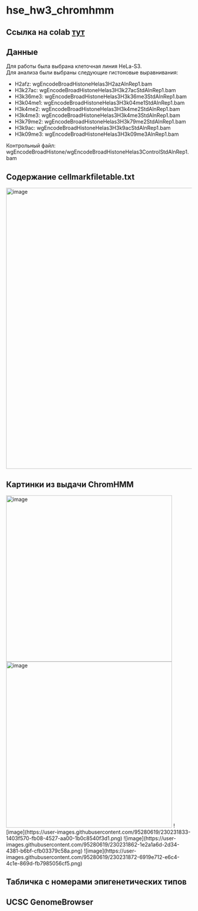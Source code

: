 # hse_hw3_chromhmm

## Ссылка на colab [тут](https://colab.research.google.com/drive/1TS-g36OVyd4Yf3UFfs3918V7U0bqI6lW?authuser=1#scrollTo=z5FLasrRRPDL)
## Данные
Для работы была выбрана клеточная линия HeLa-S3.\
Для анализа были выбраны следующие гистоновые выравнивания:
* H2afz: wgEncodeBroadHistoneHelas3H2azAlnRep1.bam
* H3k27ac: wgEncodeBroadHistoneHelas3H3k27acStdAlnRep1.bam 
* H3k36me3: wgEncodeBroadHistoneHelas3H3k36me3StdAlnRep1.bam 
* H3k04me1: wgEncodeBroadHistoneHelas3H3k04me1StdAlnRep1.bam
* H3k4me2: wgEncodeBroadHistoneHelas3H3k4me2StdAlnRep1.bam 
* H3k4me3: wgEncodeBroadHistoneHelas3H3k4me3StdAlnRep1.bam 
* H3k79me2: wgEncodeBroadHistoneHelas3H3k79me2StdAlnRep1.bam 
* H3k9ac: wgEncodeBroadHistoneHelas3H3k9acStdAlnRep1.bam 
* H3k09me3: wgEncodeBroadHistoneHelas3H3k09me3AlnRep1.bam 

Контрольный файл: wgEncodeBroadHistone/wgEncodeBroadHistoneHelas3ControlStdAlnRep1.bam

## Содержание cellmarkfiletable.txt
<img width="761" alt="image" src="https://user-images.githubusercontent.com/95280619/230231306-8abca543-ecfb-4a1f-99f5-69d29fc7e811.png">

## Картинки из выдачи ChromHMM
<img width="450" alt="image" src="https://user-images.githubusercontent.com/95280619/230231474-234e6011-71e6-4284-8b65-e369d9e5c512.png">
<img width="450" alt="image" src="https://user-images.githubusercontent.com/95280619/230231500-f98a73b3-72da-4cc8-9c3c-b36ebed26309.png">
![image](https://user-images.githubusercontent.com/95280619/230231833-1403f570-fb08-4527-aa00-1b0c8540f3d1.png)
![image](https://user-images.githubusercontent.com/95280619/230231862-1e2a1a6d-2d34-4381-b6bf-cfb03379c58a.png)
![image](https://user-images.githubusercontent.com/95280619/230231872-6919e712-e6c4-4c1e-869d-fb7985056cf5.png)

## Табличка с номерами эпигенетических типов
## UCSC GenomeBrowser
